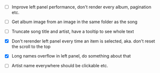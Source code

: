 - [ ] Improve left panel performance, don't render every album, pagination etc.
- [ ] Get album image from an image in the same folder as the song
- [ ] Truncate song title and artist, have a tooltip to see whole text
- [x] Don't rerender left panel every time an item is selected, aka. don't reset the scroll to the top
- [x] Long names overflow in left panel, do something about that
- [ ] Artist name everywhere should be clickable etc.

